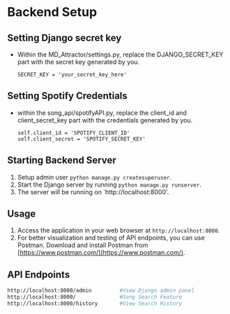 # Backend Setup

## Setting Django secret key
- Within the MD_Attractor/settings.py, replace the DJANGO_SECRET_KEY part with the secret key generated by you.
    ```
    SECRET_KEY = 'your_secret_key_here'
    ```

## Setting Spotify Credentials
- within the song_api/spotifyAPI.py, replace the client_id and client_secret_key part with the credentials generated by you.
    ```
    self.client_id = 'SPOTIFY_CLIENT_ID'
    self.client_secret = 'SPOTIFY_SECRET_KEY'
    ```

## Starting Backend Server
1. Setup admin user `python manage.py createsuperuser`.
2. Start the Django server by running `python manage.py runserver`.
3. The server will be running on `http://localhost:8000'.

## Usage
1. Access the application in your web browser at `http://localhost:8000`.
2. For better visualization and testing of API endpoints, you can use Postman. Download and install Postman from [https://www.postman.com/](https://www.postman.com/).


## API Endpoints
```bash
http://localhost:8000/admin         #View Django admin panel
http://localhost:8000/              #Song Search Feature
http://localhost:8000/history       #View Search History
```